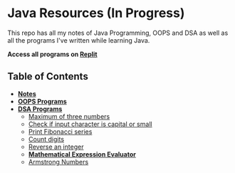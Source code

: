 # Java Resources (In Progress)

This repo has all my notes of Java Programming, OOPS and DSA as well as all the programs I've written while learning Java.

**Access all programs on [Replit](https://replit.com/@everythingshyam/Java-Programs)**

## Table of Contents

-   [**Notes**](https://github.com/everythingshyam/java-notes-and-programs/tree/master/Notes)
-   [**OOPS Programs**](https://github.com/everythingshyam/java-notes-and-programs/tree/master/OOP-Programs)
-   [**DSA Programs**](https://github.com/everythingshyam/java-notes-and-programs/tree/master/DSA-Programs)
    -   [Maximum of three numbers](https://github.com/everythingshyam/java-notes-and-programs/blob/master/DSA-Programs/MaxOfThreeNos.java)
    -   [Check if input character is capital or small](https://github.com/everythingshyam/java-notes-and-programs/blob/master/DSA-Programs/CapitalOrSmall.java)
    -   [Print Fibonacci series](https://github.com/everythingshyam/java-notes-and-programs/blob/master/DSA-Programs/Fibonacci.java)
    -   [Count digits](https://github.com/everythingshyam/java-notes-and-programs/blob/master/DSA-Programs/DigitCount.java)
    -   [Reverse an integer](https://github.com/everythingshyam/java-notes-and-programs/blob/master/DSA-Programs/NumberReverse.java)
    -   [**Mathematical Expression Evaluator**](https://github.com/everythingshyam/java-notes-and-programs/blob/master/DSA-Programs/ExpressionCalculator.java)
    -   [Armstrong Numbers](https://github.com/everythingshyam/java-notes-and-programs/blob/master/DSA-Programs/ArmstrongNo.java)
